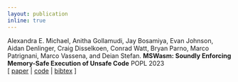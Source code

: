 ```yaml
---
layout: publication
inline: true
---
```


<tr valign="top">
<td class="bibtexnumber" align="right">
</td>
<td class="bibtexitem">
Alexandra E. Michael, Anitha Gollamudi, Jay Bosamiya, Evan Johnson, Aidan Denlinger, Craig Disselkoen, Conrad Watt, Bryan Parno, Marco Patrignani, Marco Vassena, and Deian Stefan.
<b>MSWasm: Soundly Enforcing Memory-Safe Execution of Unsafe Code</b>
POPL 2023 <br> 
[ 
<a href="https://dl.acm.org/doi/pdf/10.1145/3571208">paper</a>
 | 
<a href="https://github.com/PLSysSec/mswasm-wasi-sdk">code</a>
 | 
<a href="https://scholar.googleusercontent.com/scholar.bib?q=info:O0mFsy1uP8IJ:scholar.google.com/&output=citation&scisdr=ClH1rc1DEKbDww-IFd0:AFWwaeYAAAAAZrqODd0B710eIAdzM07Xe0DEd00&scisig=AFWwaeYAAAAAZrqODSpaKGGuCZmcvPM64vBE2E4&scisf=4&ct=citation&cd=-1&hl=en&scfhb=1">bibtex</a>
] 

</td>
</tr>

